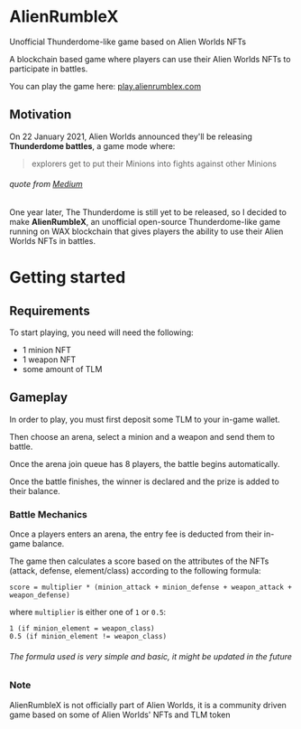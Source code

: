 # AlienRumbleX
Unofficial Thunderdome-like game based on Alien Worlds NFTs

A blockchain based game where players can use their Alien Worlds NFTs to participate in battles.

You can play the game here: [play.alienrumblex.com](https://play.alienrumblex.com/)

## Motivation
On 22 January 2021, Alien Worlds announced they'll be releasing **Thunderdome battles**, a game mode where:
> explorers get to put their Minions into fights against other Minions

###### *quote from [Medium](https://alienworlds.medium.com/the-thunderdome-battling-on-alien-worlds-a62f7a6d89fc)*

One year later, The Thunderdome is still yet to be released, so I decided to make **AlienRumbleX**, an unofficial open-source Thunderdome-like game running on WAX blockchain that gives players the ability to use their Alien Worlds NFTs in battles.

# Getting started

## Requirements

To start playing, you need will need the following:

* 1 minion NFT
* 1 weapon NFT
* some amount of TLM

## Gameplay

In order to play, you must first deposit some TLM to your in-game wallet.

Then choose an arena, select a minion and a weapon and send them to battle.

Once the arena join queue has 8 players, the battle begins automatically.

Once the battle finishes, the winner is declared and the prize is added to their balance.

### Battle Mechanics

Once a players enters an arena, the entry fee is deducted from their in-game balance.

The game then calculates a score based on the attributes of the NFTs (attack, defense, element/class) according to the following formula:

```
score = multiplier * (minion_attack + minion_defense + weapon_attack + weapon_defense)
```
where `multiplier` is either one of `1` or `0.5`:
```
1 (if minion_element = weapon_class)
0.5 (if minion_element != weapon_class)
```

###### *The formula used is very simple and basic, it might be updated in the future*

### Note
AlienRumbleX is not officially part of Alien Worlds, it is a community driven game based on some of Alien Worlds' NFTs and TLM token
